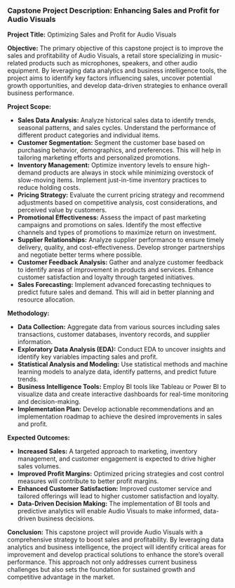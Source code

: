 ### Capstone Project Description: Enhancing Sales and Profit for Audio Visuals

**Project Title:**
Optimizing Sales and Profit for Audio Visuals

**Objective:**
The primary objective of this capstone project is to improve the sales and profitability of Audio Visuals, a retail store specializing in music-related products such as microphones, speakers, and other audio equipment. By leveraging data analytics and business intelligence tools, the project aims to identify key factors influencing sales, uncover potential growth opportunities, and develop data-driven strategies to enhance overall business performance.

**Project Scope:**
- **Sales Data Analysis:** Analyze historical sales data to identify trends, seasonal patterns, and sales cycles. Understand the performance of different product categories and individual items.
- **Customer Segmentation:** Segment the customer base based on purchasing behavior, demographics, and preferences. This will help in tailoring marketing efforts and personalized promotions.
- **Inventory Management:** Optimize inventory levels to ensure high-demand products are always in stock while minimizing overstock of slow-moving items. Implement just-in-time inventory practices to reduce holding costs.
- **Pricing Strategy:** Evaluate the current pricing strategy and recommend adjustments based on competitive analysis, cost considerations, and perceived value by customers.
- **Promotional Effectiveness:** Assess the impact of past marketing campaigns and promotions on sales. Identify the most effective channels and types of promotions to maximize return on investment.
- **Supplier Relationships:** Analyze supplier performance to ensure timely delivery, quality, and cost-effectiveness. Develop stronger partnerships and negotiate better terms where possible.
- **Customer Feedback Analysis:** Gather and analyze customer feedback to identify areas of improvement in products and services. Enhance customer satisfaction and loyalty through targeted initiatives.
- **Sales Forecasting:** Implement advanced forecasting techniques to predict future sales and demand. This will aid in better planning and resource allocation.

**Methodology:**
- **Data Collection:** Aggregate data from various sources including sales transactions, customer databases, inventory records, and supplier information.
- **Exploratory Data Analysis (EDA):** Conduct EDA to uncover insights and identify key variables impacting sales and profit.
- **Statistical Analysis and Modeling:** Use statistical methods and machine learning models to analyze data, identify patterns, and predict future trends.
- **Business Intelligence Tools:** Employ BI tools like Tableau or Power BI to visualize data and create interactive dashboards for real-time monitoring and decision-making.
- **Implementation Plan:** Develop actionable recommendations and an implementation roadmap to achieve the desired improvements in sales and profit.

**Expected Outcomes:**
- **Increased Sales:** A targeted approach to marketing, inventory management, and customer engagement is expected to drive higher sales volumes.
- **Improved Profit Margins:** Optimized pricing strategies and cost control measures will contribute to better profit margins.
- **Enhanced Customer Satisfaction:** Improved customer service and tailored offerings will lead to higher customer satisfaction and loyalty.
- **Data-Driven Decision Making:** The implementation of BI tools and predictive analytics will enable Audio Visuals to make informed, data-driven business decisions.

**Conclusion:**
This capstone project will provide Audio Visuals with a comprehensive strategy to boost sales and profitability. By leveraging data analytics and business intelligence, the project will identify critical areas for improvement and develop practical solutions to enhance the store’s overall performance. This approach not only addresses current business challenges but also sets the foundation for sustained growth and competitive advantage in the market.
